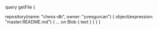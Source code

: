 query getFile {

  repository(name: "chess-db", owner: "yvesgurcan") {
    object(expression: "master:README.md") {
      ... on Blob {
        text
      }
    }
  }
}

